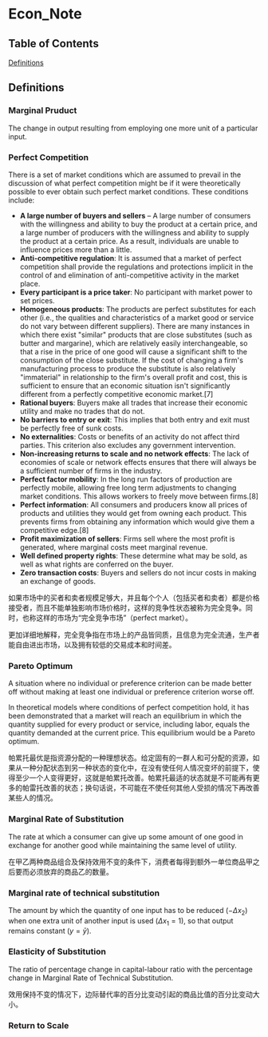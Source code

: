 # Econ_Note

## Table of Contents
[Definitions](#definitions)

## Definitions
### **Marginal Pruduct**
The change in output resulting from employing one more unit of a particular input.

### **Perfect Competition**
There is a set of market conditions which are assumed to prevail in the discussion of what perfect competition might be if it were theoretically possible to ever obtain such perfect market conditions. These conditions include:

- **A large number of buyers and sellers** – A large number of consumers with the willingness and ability to buy the product at a certain price, and a large number of producers with the willingness and ability to supply the product at a certain price. As a result, individuals are unable to influence prices more than a little.
- **Anti-competitive regulation**: It is assumed that a market of perfect competition shall provide the regulations and protections implicit in the control of and elimination of anti-competitive activity in the market place.
- **Every participant is a price taker**: No participant with market power to set prices.
- **Homogeneous products**: The products are perfect substitutes for each other (i.e., the qualities and characteristics of a market good or service do not vary between different suppliers). There are many instances in which there exist "similar" products that are close substitutes (such as butter and margarine), which are relatively easily interchangeable, so that a rise in the price of one good will cause a significant shift to the consumption of the close substitute. If the cost of changing a firm's manufacturing process to produce the substitute is also relatively "immaterial" in relationship to the firm's overall profit and cost, this is sufficient to ensure that an economic situation isn't significantly different from a perfectly competitive economic market.[7]
- **Rational buyers**: Buyers make all trades that increase their economic utility and make no trades that do not.
- **No barriers to entry or exit**: This implies that both entry and exit must be perfectly free of sunk costs.
- **No externalities**: Costs or benefits of an activity do not affect third parties. This criterion also excludes any government intervention.
- **Non-increasing returns to scale and no network effects**: The lack of economies of scale or network effects ensures that there will always be a sufficient number of firms in the industry.
- **Perfect factor mobility**: In the long run factors of production are perfectly mobile, allowing free long term adjustments to changing market conditions. This allows workers to freely move between firms.[8]
- **Perfect information**: All consumers and producers know all prices of products and utilities they would get from owning each product. This prevents firms from obtaining any information which would give them a competitive edge.[8]
- **Profit maximization of sellers**: Firms sell where the most profit is generated, where marginal costs meet marginal revenue.
- **Well defined property rights**: These determine what may be sold, as well as what rights are conferred on the buyer.
- **Zero transaction costs**: Buyers and sellers do not incur costs in making an exchange of goods.

如果市场中的买者和卖者规模足够大，并且每个个人（包括买者和卖者）都是价格接受者，而且不能单独影响市场价格时，这样的竞争性状态被称为完全竞争。同时，也称这样的市场为“完全竞争市场”（perfect market）。

更加详细地解释，完全竞争指在市场上的产品皆同质，且信息为完全流通，生产者能自由进出市场，以及拥有较低的交易成本和时间差。

### **Pareto Optimum**
A situation where no individual or preference criterion can be made better off without making at least one individual or preference criterion worse off.

In theoretical models where conditions of perfect competition hold, it has been demonstrated that a market will reach an equilibrium in which the quantity supplied for every product or service, including labor, equals the quantity demanded at the current price. This equilibrium would be a Pareto optimum.

帕累托最优是指资源分配的一种理想状态。给定固有的一群人和可分配的资源，如果从一种分配状态到另一种状态的变化中，在没有使任何人情况变坏的前提下，使得至少一个人变得更好，这就是帕累托改善。帕累托最适的状态就是不可能再有更多的帕雷托改善的状态；换句话说，不可能在不使任何其他人受损的情况下再改善某些人的情况。

### **Marginal Rate of Substitution**
The rate at which a consumer can give up some amount of one good in exchange for another good while maintaining the same level of utility.

在甲乙两种商品组合及保持效用不变的条件下，消费者每得到额外一单位商品甲之后要而必须放弃的商品乙的数量。

### **Marginal rate of technical substitution**
The amount by which the quantity of one input has to be reduced ($-\Delta x_{2}$) when one extra unit of another input is used ($\Delta x_{1}=1$), so that output remains constant ($y={\bar  {y}}$).

### **Elasticity of Substitution**
The ratio of percentage change in capital-labour ratio with the percentage change in Marginal Rate of Technical Substitution.

效用保持不变的情况下，边际替代率的百分比变动引起的商品比值的百分比变动大小。

### **Return to Scale**


